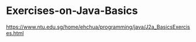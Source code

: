 # Exercises-on-Java-Basics
https://www.ntu.edu.sg/home/ehchua/programming/java/J2a_BasicsExercises.html
